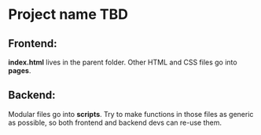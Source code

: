 # Project name TBD
## Frontend:
**index.html** lives in the parent folder.
Other HTML and CSS files go into **pages**.

## Backend:
Modular files go into **scripts**. Try to make functions in those files as generic as possible, so both frontend and backend devs can re-use them.
